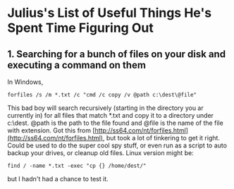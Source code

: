 # Julius's List of Useful Things He's Spent Time Figuring Out

## 1. Searching for a bunch of files on your disk and executing a command on them
In Windows, 
```
forfiles /s /m *.txt /c "cmd /c copy /v @path c:\dest\@file"
```
This bad boy will search recursively (starting in the directory you ar currently in) for all files that match *.txt and copy it to a directory under c:\dest. @path is the path to the file found and @file is the name of the file with extension. Got this from [http://ss64.com/nt/forfiles.html](http://ss64.com/nt/forfiles.html), but took a lot of tinkering to get it right. Could be used to do the super cool spy stuff, or even run as a script to auto backup your drives, or cleanup old files. Linux version might be: 
```
find / -name *.txt -exec "cp {} /home/dest/"
``` 
but I hadn't had a chance to test it.
